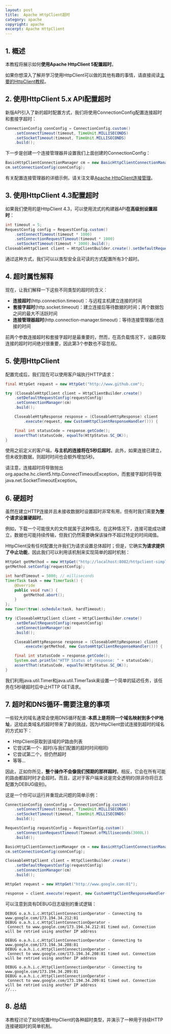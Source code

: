 ```yaml
---
layout: post
title:  Apache HttpClient超时
category: apache
copyright: apache
excerpt: Apache HttpClient
---
```


## 1. 概述

本教程将展示如何**使用Apache HttpClient 5配置超时**。

如果你想深入了解并学习使用HttpClient可以做的其他有趣的事情，请直接阅读[主要的HttpClient教程](https://www.baeldung.com/httpclient-guide)。

## 2. 使用HttpClient 5.x API配置超时

新版API引入了新的超时配置方式，我们将使用ConnectionConfig配置连接超时和套接字超时：

```java
ConnectionConfig connConfig = ConnectionConfig.custom()
    .setConnectTimeout(timeout, TimeUnit.MILLISECONDS)
    .setSocketTimeout(timeout, TimeUnit.MILLISECONDS)
    .build();
```

下一步是创建一个连接管理器并设置我们上面创建的ConnectionConfig：

```java
BasicHttpClientConnectionManager cm = new BasicHttpClientConnectionManager();
cm.setConnectionConfig(connConfig);
```

有关配置连接管理器的详细示例，请关注文章[Apache HttpClient连接管理](https://www.baeldung.com/httpclient-connection-management)。

## 3. 使用HttpClient 4.3配置超时

如果我们使用的是HttpClient 4.3，可以使用流式的构建器API**在高级别设置超时**：

```java
int timeout = 5;
RequestConfig config = RequestConfig.custom()
    .setConnectTimeout(timeout * 1000)
    .setConnectionRequestTimeout(timeout * 1000)
    .setSocketTimeout(timeout * 1000).build();
CloseableHttpClient client = HttpClientBuilder.create().setDefaultRequestConfig(config).build();
```

通过这种方式，我们可以以类型安全且可读的方式配置所有3个超时。

## 4. 超时属性解释

现在，让我们解释一下这些不同类型的超时的含义：

- **连接超时**(http.connection.timeout)：与远程主机建立连接的时间
- **套接字超时**(http.socket.timeout)：建立连接后等待数据的时间；两个数据包之间的最大不活跃时间
- **连接管理器超时**(http.connection-manager.timeout)：等待连接管理器/池连接的时间

前两个参数连接超时和套接字超时是最重要的，然而，在高负载情况下，设置获取连接的超时时间绝对很重要，因此第3个参数也不容忽视。

## 5. 使用HttpClient

配置完成后，我们现在可以使用客户端执行HTTP请求：

```java
final HttpGet request = new HttpGet("http://www.github.com");

try (CloseableHttpClient client = HttpClientBuilder.create()
    .setDefaultRequestConfig(requestConfig)
    .setConnectionManager(cm)
    .build();

    CloseableHttpResponse response = (CloseableHttpResponse) client
        .execute(request, new CustomHttpClientResponseHandler())) {

    final int statusCode = response.getCode();
    assertThat(statusCode, equalTo(HttpStatus.SC_OK));
}
```

使用之前定义的客户端，**与主机的连接将在5秒后超时**。此外，如果连接已建立，但未收到数据，则超时时间也会额外增加5秒。

请注意，连接超时将导致抛出org.apache.hc.client5.http.ConnectTimeoutException，而套接字超时将导致java.net.SocketTimeoutException。

## 6. 硬超时

虽然在建立HTTP连接并且未接收数据时设置超时非常有用，但有时我们需要**为整个请求设置硬超时**。

例如，下载一个可能很大的文件就属于这种情况。在这种情况下，连接可能成功建立，数据也可能持续传输，但我们仍然需要确保该操作不超过特定的时间阈值。

HttpClient没有任何配置允许我们为请求设置总体超时；但是，它确实**为请求提供了中止功能**，因此我们可以利用该机制来实现简单的超时机制：

```java
HttpGet getMethod = new HttpGet("http://localhost:8082/httpclient-simple/api/bars/1");
getMethod.setConfig(requestConfig);

int hardTimeout = 5000; // milliseconds
TimerTask task = new TimerTask() {
    @Override
    public void run() {
        getMethod.abort();
    }
};
new Timer(true).schedule(task, hardTimeout);

try (CloseableHttpClient client = HttpClientBuilder.create()
    .setDefaultRequestConfig(requestConfig)
    .setConnectionManager(cm)
    .build();

    CloseableHttpResponse response = (CloseableHttpResponse) client
        .execute(getMethod, new CustomHttpClientResponseHandler())) {

    final int statusCode = response.getCode();
    System.out.println("HTTP Status of response: " + statusCode);
    assertThat(statusCode, equalTo(HttpStatus.SC_OK));
}
```

我们利用java.util.Timer和java.util.TimerTask来设置一个简单的延迟任务，该任务在5秒硬超时后中止HTTP GET请求。

## 7. 超时和DNS循环-需要注意的事项

一些较大的域名通常会使用DNS循环配置-**本质上是将同一个域名映射到多个IP地址**，这给此类域名的超时带来了新的挑战，因为HttpClient尝试连接到超时的域名的方式如下：

- HttpClient获取到该域的IP路由列表
- 它尝试第一个- 超时(与我们配置的超时时间相同)
- 它尝试第二个，但仍然超时
- 等等...

因此，正如你所见，**整个操作不会像我们预期的那样超时**。相反，它会在所有可能的路由都超时时才会超时。而且，这对于客户端来说是完全透明的(除非你将日志配置为DEBUG级别)。

这是一个你可以运行并重现此问题的简单示例：

```java
ConnectionConfig connConfig = ConnectionConfig.custom()
    .setConnectTimeout(timeout, TimeUnit.MILLISECONDS)
    .setSocketTimeout(timeout, TimeUnit.MILLISECONDS)
    .build();

RequestConfig requestConfig = RequestConfig.custom()
    .setConnectionRequestTimeout(Timeout.ofMilliseconds(3000L))
    .build();

BasicHttpClientConnectionManager cm = new BasicHttpClientConnectionManager();
cm.setConnectionConfig(connConfig);

CloseableHttpClient client = HttpClientBuilder.create()
    .setDefaultRequestConfig(requestConfig)
    .setConnectionManager(cm)
    .build();

HttpGet request = new HttpGet("http://www.google.com:81");

response = client.execute(request, new CustomHttpClientResponseHandler());
```

可以注意到具有DEBUG日志级别的重试逻辑：

```text
DEBUG o.a.h.i.c.HttpClientConnectionOperator - Connecting to www.google.com/173.194.34.212:81
DEBUG o.a.h.i.c.HttpClientConnectionOperator - 
 Connect to www.google.com/173.194.34.212:81 timed out. Connection will be retried using another IP address

DEBUG o.a.h.i.c.HttpClientConnectionOperator - Connecting to www.google.com/173.194.34.208:81
DEBUG o.a.h.i.c.HttpClientConnectionOperator - 
 Connect to www.google.com/173.194.34.208:81 timed out. Connection will be retried using another IP address

DEBUG o.a.h.i.c.HttpClientConnectionOperator - Connecting to www.google.com/173.194.34.209:81
DEBUG o.a.h.i.c.HttpClientConnectionOperator - 
 Connect to www.google.com/173.194.34.209:81 timed out. Connection will be retried using another IP address
//...
```

## 8. 总结

本教程讨论了如何配置HttpClient的各种超时类型，并演示了一种用于持续HTTP连接硬超时的简单机制。